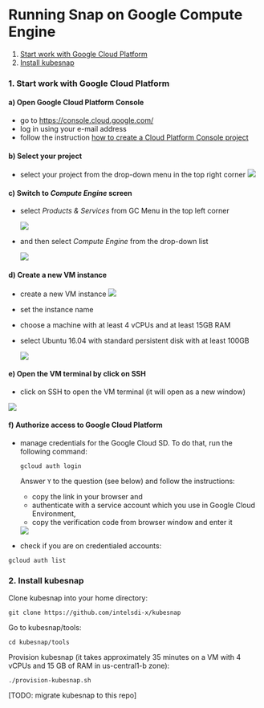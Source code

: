 # Running Snap on Google Compute Engine
1. [Start work with Google Cloud Platform](#1-start-work-with-google-cloud-platform)  
2. [Install kubesnap](#2-install-kubesnap)

### 1. Start work with Google Cloud Platform

#### a) Open Google Cloud Platform Console
 - go to https://console.cloud.google.com/  
 - log in using your e-mail address
 - follow the instruction [how to create a Cloud Platform Console project](https://cloud.google.com/storage/docs/quickstart-console)


#### b) Select your project  
- select your project from the drop-down menu in the top right corner
  <img src="https://raw.githubusercontent.com/intelsdi-x/kubesnap/master/docs/images/image_01.png"> 

#### c) Switch to _**Compute Engine**_ screen

- select _Products & Services_ from GC Menu in the top left corner  

  <img src="https://raw.githubusercontent.com/intelsdi-x/kubesnap/master/docs/images/image_02.png"> 

- and then select _Compute Engine_ from the drop-down list

  <img src="https://raw.githubusercontent.com/intelsdi-x/kubesnap/master/docs/images/image_03.png">

#### d) Create a new VM instance  
- create a new VM instance
  <img src="https://raw.githubusercontent.com/intelsdi-x/kubesnap/master/docs/images/image_04.png">  

- set the instance name
- choose a machine with at least 4 vCPUs and at least 15GB RAM
- select Ubuntu 16.04 with standard persistent disk with at least 100GB

  <img src="https://raw.githubusercontent.com/intelsdi-x/kubesnap/master/docs/images/image_05.png">  

#### e) Open the VM terminal by click on SSH  
 -  click on SSH to open the VM terminal (it will open as a new window)

  <img src="https://raw.githubusercontent.com/intelsdi-x/kubesnap/master/docs/images/image_07.png"> 

#### f) Authorize access to Google Cloud Platform  
- manage credentials for the Google Cloud SD. To do that, run the following command:
  ```
  gcloud auth login
  ```
  Answer `Y` to the question (see below) and follow the instructions:
  -	copy the link in your browser and 
  -	authenticate with a service account which you use in Google Cloud Environment,
  - copy the verification code from browser window and enter it

   <img src="https://raw.githubusercontent.com/intelsdi-x/kubesnap/master/docs/images/image_08.png">

- check if you are on credentialed accounts:  
 ```
 gcloud auth list
 ```
### 2. Install kubesnap  
Clone kubesnap into your home directory:
```
git clone https://github.com/intelsdi-x/kubesnap
```

Go to kubesnap/tools:
```
cd kubesnap/tools
```

Provision kubesnap (it takes approximately 35 minutes on a VM with 4 vCPUs and 15 GB of RAM in us-central1-b zone):
```
./provision-kubesnap.sh
```
[TODO: migrate kubesnap to this repo]
